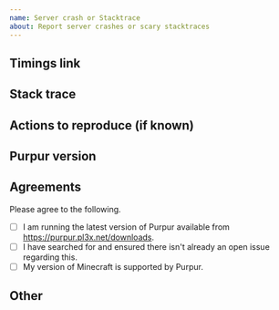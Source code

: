 ```yaml
---
name: Server crash or Stacktrace
about: Report server crashes or scary stacktraces
---
```


<!--
  Before reporting a crash here, please make sure you are on the latest version of Purpur.
  Please do not make reports when the report says "DO NOT REPORT THIS TO PURPUR". These are simply messages informing you of lag, to find what is causing it. Ask for tips on Discord or IRC instead.
-->

## Timings link
<!--
  We ask that all timings are a link, not a screenshot. Screenshots inhibit our ability to figure out the real cause of the issue.
  Example: https://timings.pl3x.net/?id=375cce33a7e84a62891cef6a0e51246c
-->

## Stack trace
<!--
  We need all of the stack trace! Do not cut off parts of it. Please do not use attachments.
  If you prefer, you can use a paste site like https://paste.gg.

  paste your stack trace or a paste.gg link here!
-->

## Actions to reproduce (if known)
<!--
  This may include a build schematic, a video, or detailed instructions to help reconstruct the issue. Anything helps!
-->

## Purpur version
<!--
  Run `/version` on your server and **paste** the full, unmodified output here.
  "latest" is *not* a version; we require the output of `/version` so we can adequately track down the issue.
  Additionally, do NOT provide a screenshot, you MUST paste the entire output.

  > version
  [18:58:15 INFO]: Checking version, please wait...
  [18:58:15 INFO]: This server is running Purpur version git-Purpur-1126 (MC: 1.16.5) (Implementing API version 1.16.5-R0.1-SNAPSHOT)
  [18:58:15 INFO]: You are running the latest version
  [18:58:15 INFO]: Previous version: git-Purpur-1120 (MC: 1.16.5)
-->

## Agreements
Please agree to the following.
- [ ] I am running the latest version of Purpur available from https://purpur.pl3x.net/downloads.
- [ ] I have searched for and ensured there isn't already an open issue regarding this.
- [ ] My version of Minecraft is supported by Purpur.

## Other
<!--
  Please include other helpful information below.
  The more information we receive, the quicker and more effective we can be at finding the solution to the issue.
-->
